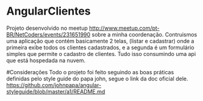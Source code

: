 # AngularClientes

Projeto desenvolvido no meetup http://www.meetup.com/pt-BR/NetCoders/events/231651990 sobre a minha coordenação.
Contruismos uma aplicação que contém basicamente 2 telas, (listar e cadastrar) onde a primeira exibe todos os clientes cadastrados,
e a segunda é um formulário simples que permite o cadastro de clientes. Tudo isso consumindo uma api que está hospedada na nuvem.

#Considerações
Todo o projeto foi feito seguindo as boas práticas definidas pelo style guide do papa john, segue o link da doc oficial dele.
https://github.com/johnpapa/angular-styleguide/blob/master/a1/README.md
